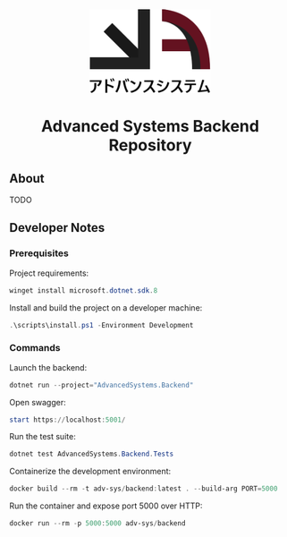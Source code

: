 <p align="center">
  <a title="Project Logo">
    <img height="150" style="margin-top:15px" src="https://raw.githubusercontent.com/Advanced-Systems/vector-assets/master/advanced-systems-logo-annotated.svg">
  </a>
</p>

<h1 align="center">Advanced Systems Backend Repository</h1>

## About

TODO

## Developer Notes

### Prerequisites

Project requirements:

```powershell
winget install microsoft.dotnet.sdk.8
```

Install and build the project on a developer machine:

```powershell
.\scripts\install.ps1 -Environment Development
```

### Commands

Launch the backend:

```powershell
dotnet run --project="AdvancedSystems.Backend"
```

Open swagger:

```powershell
start https://localhost:5001/
```

Run the test suite:

```powershell
dotnet test AdvancedSystems.Backend.Tests
```

Containerize the development environment:

```powershell
docker build --rm -t adv-sys/backend:latest . --build-arg PORT=5000
```

Run the container and expose port 5000 over HTTP:

```powershell
docker run --rm -p 5000:5000 adv-sys/backend
```
